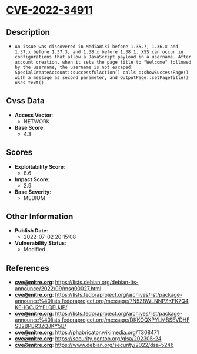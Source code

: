
# [CVE-2022-34911](https://lists.debian.org/debian-lts-announce/2022/09/msg00027.html)

## Description

- `An issue was discovered in MediaWiki before 1.35.7, 1.36.x and 1.37.x before 1.37.3, and 1.38.x before 1.38.1. XSS can occur in configurations that allow a JavaScript payload in a username. After account creation, when it sets the page title to "Welcome" followed by the username, the username is not escaped: SpecialCreateAccount::successfulAction() calls ::showSuccessPage() with a message as second parameter, and OutputPage::setPageTitle() uses text().`

## Cvss Data

- **Access Vector**:
  - NETWORK
- **Base Score**:
  - 4.3

## Scores

- **Exploitability Score**:
  - 8.6
- **Impact Score**:
  - 2.9
- **Base Severity**:
  - MEDIUM

## Other Information

- **Publish Date**:
  - 2022-07-02 20:15:08
- **Vulnerability Status**:
  - Modified

## References

- **cve@mitre.org**: https://lists.debian.org/debian-lts-announce/2022/09/msg00027.html
- **cve@mitre.org**: https://lists.fedoraproject.org/archives/list/package-announce%40lists.fedoraproject.org/message/7N5ZBWLNNPZKFK7Q4KEHGCJ2YELQEUJP/
- **cve@mitre.org**: https://lists.fedoraproject.org/archives/list/package-announce%40lists.fedoraproject.org/message/DKKOQXPYLMBSEVDHFS32BPBR3ZQJKY5B/
- **cve@mitre.org**: https://phabricator.wikimedia.org/T308471
- **cve@mitre.org**: https://security.gentoo.org/glsa/202305-24
- **cve@mitre.org**: https://www.debian.org/security/2022/dsa-5246
